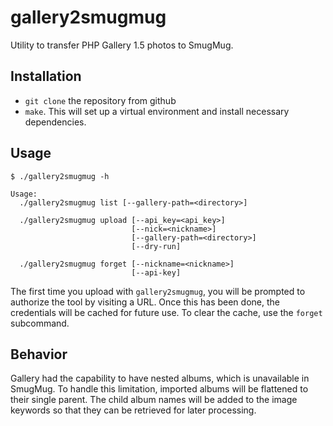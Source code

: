 # gallery2smugmug

Utility to transfer PHP Gallery 1.5 photos to SmugMug.

## Installation

* `git clone` the repository from github
* `make`.  This will set up a virtual environment and install necessary
  dependencies.

## Usage

```shell
$ ./gallery2smugmug -h

Usage:
  ./gallery2smugmug list [--gallery-path=<directory>]

  ./gallery2smugmug upload [--api_key=<api_key>]
                           [--nick=<nickname>]
                           [--gallery-path=<directory>]
                           [--dry-run]

  ./gallery2smugmug forget [--nickname=<nickname>]
                           [--api-key]
```

The first time you upload with `gallery2smugmug`, you will be prompted to
authorize the tool by visiting a URL.  Once this has been done, the credentials
will be cached for future use.  To clear the cache, use the `forget` subcommand.

## Behavior

Gallery had the capability to have nested albums, which is unavailable in
SmugMug.  To handle this limitation, imported albums will be flattened to their
single parent.  The child album names will be added to the image keywords so
that they can be retrieved for later processing.
